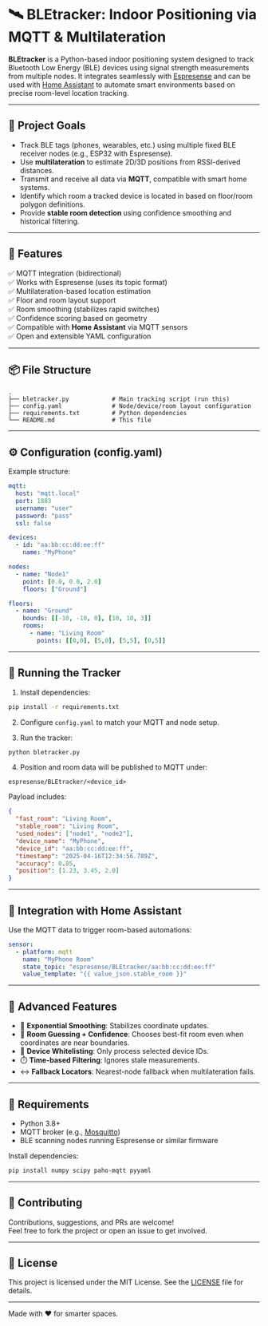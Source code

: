 # 🛰️ BLEtracker: Indoor Positioning via MQTT & Multilateration

**BLEtracker** is a Python-based indoor positioning system designed to track Bluetooth Low Energy (BLE) devices using signal strength measurements from multiple nodes. It integrates seamlessly with [Espresense](https://github.com/espresense/espresense) and can be used with [Home Assistant](https://www.home-assistant.io/) to automate smart environments based on precise room-level location tracking.

---

## 🎯 Project Goals

- Track BLE tags (phones, wearables, etc.) using multiple fixed BLE receiver nodes (e.g., ESP32 with Espresense).
- Use **multilateration** to estimate 2D/3D positions from RSSI-derived distances.
- Transmit and receive all data via **MQTT**, compatible with smart home systems.
- Identify which room a tracked device is located in based on floor/room polygon definitions.
- Provide **stable room detection** using confidence smoothing and historical filtering.

---

## 🧩 Features

✅ MQTT integration (bidirectional)  
✅ Works with Espresense (uses its topic format)  
✅ Multilateration-based location estimation  
✅ Floor and room layout support  
✅ Room smoothing (stabilizes rapid switches)  
✅ Confidence scoring based on geometry  
✅ Compatible with **Home Assistant** via MQTT sensors  
✅ Open and extensible YAML configuration

---

## 📦 File Structure

```
.
├── bletracker.py            # Main tracking script (run this)
├── config.yaml              # Node/device/room layout configuration
├── requirements.txt         # Python dependencies
└── README.md                # This file
```

---

## ⚙️ Configuration (config.yaml)

Example structure:

```yaml
mqtt:
  host: "mqtt.local"
  port: 1883
  username: "user"
  password: "pass"
  ssl: false

devices:
  - id: "aa:bb:cc:dd:ee:ff"
    name: "MyPhone"

nodes:
  - name: "Node1"
    point: [0.0, 0.0, 2.0]
    floors: ["Ground"]

floors:
  - name: "Ground"
    bounds: [[-10, -10, 0], [10, 10, 3]]
    rooms:
      - name: "Living Room"
        points: [[0,0], [5,0], [5,5], [0,5]]
```

---

## 🚀 Running the Tracker

1. Install dependencies:

```bash
pip install -r requirements.txt
```

2. Configure `config.yaml` to match your MQTT and node setup.

3. Run the tracker:

```bash
python bletracker.py
```

4. Position and room data will be published to MQTT under:

```
espresense/BLEtracker/<device_id>
```

Payload includes:

```json
{
  "fast_room": "Living Room",
  "stable_room": "Living Room",
  "used_nodes": ["node1", "node2"],
  "device_name": "MyPhone",
  "device_id": "aa:bb:cc:dd:ee:ff",
  "timestamp": "2025-04-16T12:34:56.789Z",
  "accuracy": 0.85,
  "position": [1.23, 3.45, 2.0]
}
```

---

## 🧠 Integration with Home Assistant

Use the MQTT data to trigger room-based automations:

```yaml
sensor:
  - platform: mqtt
    name: "MyPhone Room"
    state_topic: "espresense/BLEtracker/aa:bb:cc:dd:ee:ff"
    value_template: "{{ value_json.stable_room }}"
```

---

## 🔧 Advanced Features

- 🔄 **Exponential Smoothing**: Stabilizes coordinate updates.
- 🧠 **Room Guessing + Confidence**: Chooses best-fit room even when coordinates are near boundaries.
- 🚫 **Device Whitelisting**: Only process selected device IDs.
- ⏱️ **Time-based Filtering**: Ignores stale measurements.
- ↔️ **Fallback Locators**: Nearest-node fallback when multilateration fails.

---

## 📌 Requirements

- Python 3.8+
- MQTT broker (e.g., [Mosquitto](https://mosquitto.org/))
- BLE scanning nodes running Espresense or similar firmware

Install dependencies:

```bash
pip install numpy scipy paho-mqtt pyyaml
```

---

## 🤝 Contributing

Contributions, suggestions, and PRs are welcome!  
Feel free to fork the project or open an issue to get involved.

---

## 📄 License

This project is licensed under the MIT License. See the [LICENSE](LICENSE) file for details.

---

Made with ❤️ for smarter spaces.

